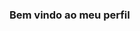 ### Bem vindo ao meu perfil

<!--
**Meu nome é Eduarda Lima 



- 🔭 I’m currently working on Alura
- 🌱 I’m currently learning linguagem JavaScript
- 👯 I’m looking to collaborate on ...
- Utilizo esse espaço para minha organização e compartilhamento dos meus projetos desenvolvidos 
🐻eduardadelima22@gmail.com
